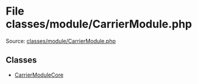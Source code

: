 File classes/module/CarrierModule.php
=========
Source: [classes/module/CarrierModule.php](https://github.com/PrestaShop/PrestaShop/blob/1.6.1.1/classes/module/CarrierModule.php)


Classes
-------

* [CarrierModuleCore](class.CarrierModuleCore.md)

